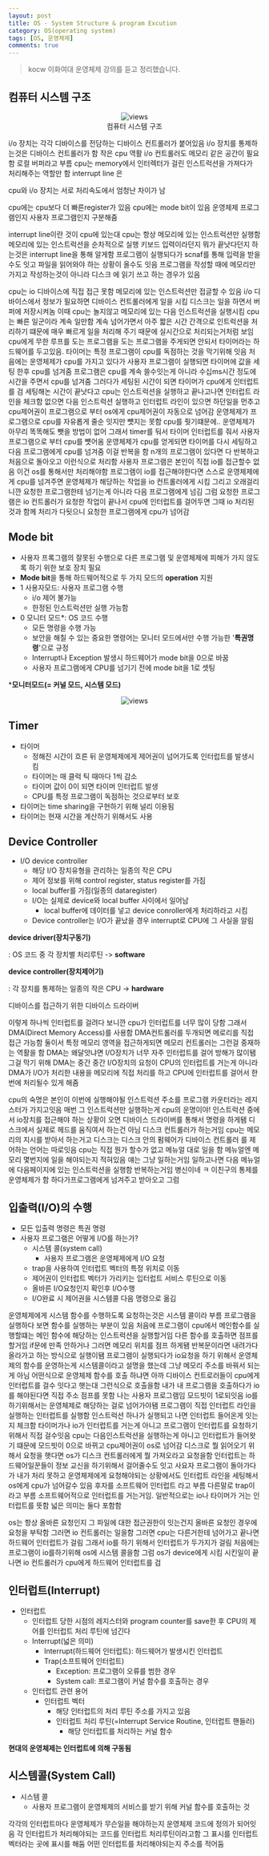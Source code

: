 ```yaml
---
layout: post
title: OS - System Structure & program Excution
category: OS(operating system)
tags: [OS, 운영체제]
comments: true
---
```

<!----------------- 탬플릿
## forEach
### 설명
[MDN](http://naver.com)
```javascript

```
<center>
 <figure>
 <img src="/assets/post-img/git/git_diff.png" alt="views">
 <figcaption>cat을 통해서 git diff 결과를 표시</figcaption>
 </figure>
 </center>
------------------->
> kocw 이화여대 운영체제 강의를 듣고 정리했습니다.

## 컴퓨터 시스템 구조
<center>
<figure>
<img src="/assets/post-img/os/컴퓨터시스템구조.png" alt="views">
<figcaption>컴퓨터 시스템 구조</figcaption>
</figure>
</center>

i/o 장치는 각각 디바이스를 전담하는 디바이스 컨트롤러가 붙어있음
i/o 장치를 통제하는것은 디바이스 컨트롤러가 함
작은 cpu 역활
i/o 컨트롤러도 메모리 같은 공간이 필요함 로컬 버퍼라고 부름
cpu는 memory에서 인터렉터가 걸린 인스트럭션을 가져다가 처리해주는 역할만 함
interrupt line 은 

cpu와 i/o 장치는 서로 처리속도에서 엄청난 차이가 남

cpu에는 cpu보다 더 빠른register가 있음
cpu에는 mode bit이 있음
운영체제 프로그램인지 사용자 프로그램인지 구분해줌

interrupt line이란 것이 cpu에 있는대 cpu는 항상 메모리에 있는 인스트럭션만 실행함
메모리에 있는 인스트럭션을 순차적으로 실행
키보드 입력이라던지 뭐가 끝낫다던지 하는것은 interrupt line을 통해 알게함
프로그램이 실행되다가 scnaf를 통해 입력을 받을수도 잇고 파일을 읽어와야 하는 상황이 올수도 잇음
프로그램을 작성할 때에 메모리만 가지고 작성하는것이 아니라 디스크 에 읽기 쓰고 하는 경우가 있음

cpu는 io 디바이스에 직접 접근 못함 메모리에 있는 인스트럭션만 접글할 수 있음
i/o 디바이스에서 정보가 필요하면 디바이스 컨트롤러에게 일을 시킴
디스크는 일을 하면서 버퍼에 저장시켜놈
이때 cpu는 놀지않고 메모리에 있는 다음 인스트럭션을 실행시킴 
cpu는 빠른 일군이라 계속 일만함 계속 넘어가면서 
아주 짧은 시간 간격으로 인트럭션을 처리하기 떄문에 
매우 빠르게 일을 처리해 주기 때문에 실시간으로 처리되는거처럼 보임
cpu에게 무한 루프를 도는 프로그램을 도는 프로그램을 주게되면 안되서
타이머라는 하드웨어를 두고있음.
타이머는 특정 프로그램이 cpu를 독점하는 것을 막기위해 잇음
처음에는 운영체제가 cpu를 가지고 있다가 사용자 프로그램이 실행되면 타이머에 값을 세팅 한후 cpu를 넘겨줌
프로그램은 cpu를 계속 쓸수잇는게 아니라 수십ms시간 정도에 시간을 주면서 cpu를 넘겨줌 
그러다가 세팅된 시간이 되면 타이머가 cpu에게 인터럽트를 검 세팅해논 시간이 끝낫다고
cpu는 인스트럭션을 실행하고 끝나고나면 인터럽트 라인을 체크함 없으면 다음 인스트럭션 실행하고
인터럽트 라인이 있으면 하던일을 먼추고 cpu제어권이 프로그램으로 부터 os에게 cpu제어권이 자동으로 넘어감
운영체제가 프로그램으로 cpu를 자유롭게 줄순 잇지만 뻇지는 못함
cpu를 줫기떄문에..
운영체제가 아무리 똑똑해도 뺏을 방법이 없어 
그래서 timer를 둬서 타이머 인터럽트를 줘서 사용자 프로그램으로 부터 cpu를 뻇어옴
운영체제가 cpu를 얻게되면 타이머를 다시 세팅하고 다음 프로그램에게 cpu를 넘겨줌
이걸 반복을 함 
n개의 프로그램이 있다면 다 반복하고 처음으로 돌아오고 이런식으로 처리함
사용자 프로그램은 본인이 직접 io를 접근할수 없음 이건 os를 통해서만 처리해야함 
프로그램이 io를 접근해야한다면 스스로 운영체제에게 cpu를 넘겨주면 운영체제가 해당하는 작업을
io 컨트롤러에게 시킴
그리고 오래걸리니깐 요청한 프로그램한테 넘기는게 아니라 다음 프로그램에게 넘김
그럼 요청한 프로그램은 io 컨트롤러가 요청한 작업이 끝나서 cpu에 인터럽트를 걸어두면 그때 io 처리된 것과 함께 처리가 다됫으니 요청한 프로그램에게 cpu가 넘어감  

## Mode bit
- 사용자 프록그램의 잘못된 수행으로 다른 프로그램 및 운영체제에 피해가 가지 않도록 하기 위한 보호 장치 필요
- **Mode bit**을 통해 하드웨어적으로 두 가지 모드의 **operation** 지원
- 1 사용자모드: 사용자 프로그램 수행
    - i/o 제어 불가능
    - 한정된 인스트럭션만 실행 가능함
- 0 모니터 모드*: OS 코드 수행
    - 모든 명령을 수행 가능
    - 보안을 해칠 수 있는 중요한 명령어는 모니터 모드에서만 수행 가능한 '**특권명령**'으로 규정
    - Interrupt나 Exception 발생시 하드웨어가 mode bit을 0으로 바꿈
    - 사용자 프로그램에게 CPU를 넘기기 전에 mode bit을 1로 셋팅

***모니터모드(= 커널 모드, 시스템 모드)**
<center>
<figure>
<img src="/assets/post-img/os/modebit.png" alt="views">
<figcaption></figcaption>
</figure>
</center>

## Timer
- 타이머
    - 정해진 시간이 흐른 뒤 운영체제에게 제어권이 넘어가도록 인터럽트를 발생시킴
    - 타이머는 매 클럭 틱 때마다 1씩 감소
    - 타이머 값이 0이 되면 타이머 인터럽트 발생
    - CPU를 특정 프로그램이 독점하는 것으로부터 보호
- 타이머는 time sharing을 구현하기 위해 널리 이용됨
- 타이머는 현재 시간을 계산하기 위해서도 사용

## Device Controller
- I/O device controller
    - 해당 I/O 장치유형을 관리하는 일종의 작은 CPU
    - 제어 정보를 위해  control register, status register를 가짐
    - local buffer를 가짐(일종의 dataregister)
    - I/O는 실제로 device와 local buffer 사이에서 일어남
        - local buffer에 데이터를 넣고 device conroller에게 처리하라고 시킴
    - Device controller는 I/O가 끝났을 경우 interrupt로 CPU에 그 사실을 알림

**device driver(장치구동기)**

: OS 코드 중 각 장치별 처리루틴 -> **software**

**device controller(장치제어기)**

: 각 장치를 통제하는 일종의 작은 CPU -> **hardware**

디바이스를 접근하기 위한 디바이스 드라이버

이렇게 하나씩 인터럽트를 걸려다 보니깐 cpu가 인터럽트를 너무 많이 당함
그래서 DMA(Direct Memory Access)를 사용함
DMA컨트롤러를 두개되면 메로리를 직접 접근 가능함
둘이서 특정  메모리 영역을 접근하게되면 메모리 컨트롤러는 그런걸 중재하는 역활을 함
DMA는 왜달앗냐면 I/O장치가 너무 자주 인터럽트를 걸어 방해가 많이됌 그걸 막기 위해
DMA는 중간 중간 I/O장치의 요청이 CPU의 인터럽트를 거는게 아니라 DMA가 I/O가 처리한 내용을 메모리에 직접 처리를 하고 CPU에 인터럽트를 걸어서 한번에 처리될수 있게 해줌

cpu의 숙명은 본인이 이번에 실행해야될 인스트럭션 주소를 프로그램 카운터라는 레지스터가 가지고잇음
매번 그 인스트럭션만 실행하는게 cpu의 운명이야! 
인스트럭션 중에서 io장치를 접근해야 하는 상황이 오면 디바이스 드라이버를 통해서 명령을 하게됌
디스크에서 실제로 헤드를 움직여서 하는건 아님
디스크 컨트롤러가 하는거임
cpu는 메모리의 지시를 받아서 하는거고
디스크는 디스크 안의 펌웨어가 디바이스 컨트롤러 를 제어하는 언어는 따로잇음
cpu는 직접 뭔가 할수가 없고 메뉴얼 대로 일을 함
메뉴얼엔 메모리 몇번지에 일을 해야되는지 적혀있음 얘는 그냥 일하는거임
일하고나면 다음 메뉴얼에 다음페이지에 있는 인스트럭션을 실행함 반복하는거임 병신이네 ㅋ
이친구의 통제를 운영체제가 함 
하다가프로그램에게 넘겨주고 받아오고 그럼 

## 입출력(I/O)의 수행
- 모든 입출력 명령은 특권 명령
- 사용자 프로그램은 어떻게 I/O를 하는가?
    - 시스템 콜(system call)
        - 사용자 프로그램은 운영체제에게 I/O 요청
    - trap을 사용하여 인터럽트 벡터의 특정 위치로 이동
    - 제어권이 인터럽트 벡터가 가리키는 입터럽트 서비스 루틴으로 이동
    - 올바른 I/O요청인지 확인후 I/O수행
    - I/O완료 시 제어권을 시스템콜 다음 명령으로 옮김

운영체제에게 시스템 함수를 수행하도록 요청하는것은 시스템 콜이라 부름
프로그램을 실행하다 보면 함수를 실행하는 부분이 있음 
처음에 프로그램이 cpu에서 메인함수를 실행할떄는 메인 함수에 해당하는 인스트럭션을 실행할거임
다른 함수를 호출하면 점프를 할거임
if문에 만족 안하거나 그러면 메모리 위치를 점프 하게됌
반복문이라면 내려가다 올라가고 하는 방식으로 실행이됌
프로그램이 실행되다가 io요청을 하기 위해서 운영체제의 함수를 운영하는게 시스템콜이라고 설명을 했는데
그냥 메모리 주소를 바꿔서 되는게 아님
어떤식으로 운영체제 함수를 호출 하냐면
아까 디바이스 컨트로러들이 cpu에게 인터럽트를 걸수  잇다고 햇는대 그런식으로 호출을함
내가 내 프로그램을 호출하다가 io를 해야된다면 직접 주소 점프를 못함
나는 사용자 프로그램임 모드빗이 1로되잇음
io를 하기위해서는 운영체제로 해당하는 걸로 넘어가야됌
프로그램이 직접 인터럽트 라인을 실행하는 인터럽트를 실행함
인스트럭션 하나가 실행되고 나면 인터럽트 들어온게 잇는지 체크함
타이머가나 io가 인터럽트를 거는게 아니고 프로그램이 인터럽트를 요청하기 위해서 직접 걸수잇음
cpu는 다음인스트럭션을 실행하는게 아니고 인터럽트가 들어왓기 떄문에 모드빗이 0으로 바뀌고 cpu제어권이 os로 넘어감
디스크로 뭘 읽어오기 위해서 요청을 햇다면 os가 디스크 컨트롤러에게 뭘 가져오라고 요청을함
인터럽트는 하드웨어일꾼들이 정보 교신을 하기위해서 걸어줄수도 잇고 사요자 프로그램이 돌아가다가
내가 처리 못하고 운영체제에게 요청해야되는 상황에서도 인터럽트 라인을 세팅해서 os에게 cpu가 넘어갈수 있음
후자를 소프트웨어 인터럽트 라고 부름 다른말로 trap이라고 부름
소프트웨어적으로 인터럽트를 거는거임.
일반적으로는 io나 타이머가 거는 인터럽트를 뜻함
넓은 의미는 둘다 포함함

os는 항상 올바른 요청인지 그 파일에 대한 접근권한이 잇는건지 올바른 요청인 경우에 요청을 부탁함
그러면 io 컨트롤러는 일을함 그러면 cpu는 다른거한테 넘어가고
끝나면 하드웨어 인터럽트가 걸림
그래서 io를 하기 위해서 인터럽트가 두가지가 걸림
처음에는 프로그램이 io를하기위해 os에 시스템 콜을함 그럼 os가 device에게 시킴
시킨일이 끝나면 io 컨트롤러가 cpu에게 하드웨어 인터럽트를 검 

## 인터럽트(Interrupt)
- 인터럽트
    - 인터럽트 당한 시점의 레지스터와 program counter를 save한 후 CPU의 제어를 인터럽트 처리 루틴에 넘긴다
    - Interrupt(넓은 의미)
        - Interrupt(하드웨어 인터럽트): 하드웨어가 발생시킨 인터럽트
        - Trap(소프트웨어 인터럽트)
            - Exception: 프로그램이 오류를 범한 경우
            - System call: 프로그램이 커널 함수를 호출하는 경우
    - 인터럽트 관련 용어
        - 인터럽트 벡터
            - 해당 인터럽트의 처리 루틴 주소를 가지고 있음
            - 인터럽트 처리 루틴(=Interrupt Service Routine, 인터럽트 핸들러)
                - 해당 인터럽트를 처리하는 커널 함수

**현대의 운영체제는 인터럽트에 의해 구동됨**

## 시스템콜(System Call)
- 시스템 콜
    - 사용자 프로그램이 운영체제의 서비스를 받기 위해 커널 함수를 호출하는 것

각각의 인터럽트마다 운영체제가 무슨일을 해야하는지 운영체제 코드에 정의가 되어잇음
각 인터럽트가 처리해야되는 코드를 인터럽트 처리루틴이라고함
그 표시를 인터럽트 벡터라는 곳에 표시를 해둠
어떤 인터럽트를 처리해야되는지 주소를 적어둠

